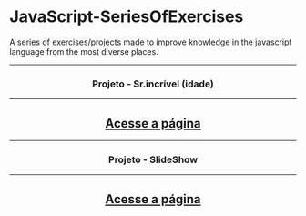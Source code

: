 # JavaScript-SeriesOfExercises
A series of exercises/projects made to improve knowledge in the javascript language from the most diverse places.

<hr>
<h3 align="center">Projeto - Sr.incrível (idade) </h3>
<hr>
<div align="center">
<h2>
<a href="https://marcus-projeto-srincrivel.netlify.app/" target="_blank">Acesse a página</a>
</h2>
</div>

<hr>
<h3 align="center">Projeto - SlideShow </h3>
<hr>
<div align="center">
<h2>
<a href="hhttps://marcus-projeto-slideshow.netlify.app/" target="_blank">Acesse a página</a>
</h2>
</div>
